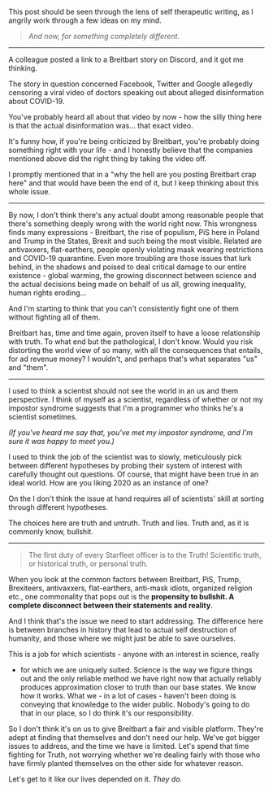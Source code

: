 <!--
.. title: Anger, disinformation, populism, the sorry state of the world right now... and truth
.. slug: anger-disinformation-populism-truth
.. date: 2020-07-31 16:00:00 UTC+02:00
.. tags: status, world
.. category: 
.. link: 
.. description: 
.. type: text
-->

This post should be seen through the lens of self therapeutic writing, as I
angrily work through a few ideas on my mind.

> *And now, for something completely different.*

<!-- TEASER_END -->

---

A colleague posted a link to a Breitbart story on Discord, and it got me
thinking.

The story in question concerned Facebook, Twitter and Google allegedly
censoring a viral video of doctors speaking out about alleged disinformation
about COVID-19.

You've probably heard all about that video by now - how the silly thing here is
that the actual disinformation was... that exact video.

It's funny how, if you're being criticized by Breitbart, you're probably doing
something right with your life - and I honestly believe that the companies
mentioned above did the right thing by taking the video off. 

I promptly mentioned that in a "why the hell are you posting Breitbart crap
here" and that would have been the end of it, but I keep thinking about this
whole issue.

---

By now, I don't think there's any actual doubt among reasonable people that
there's something deeply wrong with the world right now. This wrongness finds
many expressions - Breitbart, the rise of populism, PiS here in Poland and
Trump in the States, Brexit and such being the most visible. Related are
antivaxxers, flat-earthers, people openly violating mask wearing restrictions
and COVID-19 quarantine. Even more troubling are those issues that lurk behind,
in the shadows and poised to deal critical damage to our entire existence -
global warming, the growing disconnect between science and the actual decisions
being made on behalf of us all, growing inequality, human rights eroding...

And I'm starting to think that you can't consistently fight one of them without
fighting all of them.

Breitbart has, time and time again, proven itself to have a loose relationship
with truth. To what end but the pathological, I don't know. Would you risk
distorting the world view of so many, with all the consequences that entails,
for ad revenue money? I wouldn't, and perhaps that's what separates "us" and
"them".

---

I used to think a scientist should not see the world in an us and them
perspective. I think of myself as a scientist, regardless of whether or not my
impostor syndrome suggests that I'm a programmer who thinks he's a scientist
sometimes.

*(If you've heard me say that, you've met my impostor syndrome, and I'm sure
it was happy to meet you.)*

I used to think the job of the scientist was to slowly, meticulously pick
between different hypotheses by probing their system of interest with carefully
thought out questions. Of course, that might have been true in an ideal world.
How are you liking 2020 as an instance of one?

On the I don't think the issue at hand requires all of scientists' skill at
sorting through different hypotheses.

The choices here are truth and untruth. Truth and lies. Truth and, as it is
commonly know, bullshit.

--- 

> The first duty of every Starfleet officer is to the Truth! Scientific truth,
> or historical truth, or personal truth.

When you look at the common factors between Breitbart, PiS, Trump, Brexiteers,
antivaxxers, flat-earthers, anti-mask idiots, organized religion etc., one
commonality that pops out is the **propensity to bullshit. A complete disconnect
between their statements and reality**.

And I think that's the issue we need to start addressing. The difference here
is between branches in history that lead to actual self destruction of
humanity, and those where we might just be able to save ourselves.

This is a job for which scientists - anyone with an interest in science, really
- for which we are uniquely suited. Science is the way we figure things out and
the only reliable method we have right now that actually reliably produces
approximation closer to truth than our base states. We know how it works.  What
we - in a lot of cases - haven't been doing is conveying that knowledge to the
wider public. Nobody's going to do that in our place, so I do think it's our
responsibility.

So I don't think it's on us to give Breitbart a fair and visible platform.
They're adept at finding that themselves and don't need our help. We've got
bigger issues to address, and the time we have is limited. Let's spend that
time fighting for Truth, not worrying whether we're dealing fairly with those
who have firmly planted themselves on the other side for whatever reason.

Let's get to it like our lives depended on it. *They do.*
